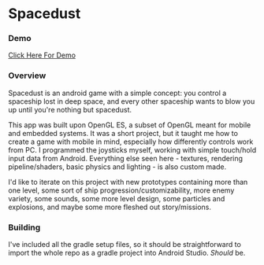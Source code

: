 # Spacedust

### Demo

[Click Here For Demo](https://www.youtube.com/watch?v=2CYq9vNzst4&t=3s&ab_channel=JacobOaks)

### Overview

Spacedust is an android game with a simple concept: you control a spaceship lost in deep space, and every other spaceship wants to blow you up until you're nothing but spacedust.

This app was built upon OpenGL ES, a subset of OpenGL meant for mobile and embedded systems. It was a short project, but it taught me how to create a game with mobile in mind, especially how differently controls work from PC. I programmed the joysticks myself, working with simple touch/hold input data from Android. Everything else seen here - textures, rendering pipeline/shaders, basic physics and lighting - is also custom made.

I'd like to iterate on this project with new prototypes containing more than one level, some sort of ship progression/customizability, more enemy variety, some sounds, some more level design, some particles and explosions, and maybe some more fleshed out story/missions. 

### Building

I've included all the gradle setup files, so it should be straightforward to import the whole repo as a gradle project into Android Studio. *Should* be.

